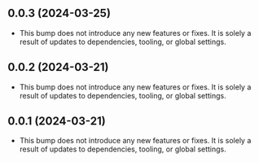 ## 0.0.3 (2024-03-25)


- This bump does not introduce any new features or fixes. It is solely a result of updates to dependencies, tooling, or global settings.
## 0.0.2 (2024-03-21)


- This bump does not introduce any new features or fixes. It is solely a result of updates to dependencies, tooling, or global settings.
## 0.0.1 (2024-03-21)


- This bump does not introduce any new features or fixes. It is solely a result of updates to dependencies, tooling, or global settings.